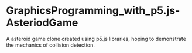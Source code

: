 # GraphicsProgramming_with_p5.js-AsteriodGame
A asteroid game clone created using p5.js libraries, hoping to demonstrate the mechanics of collision detection.
